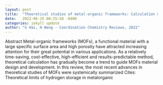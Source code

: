 ```yaml
---
layout: post
title:  "Theoretical studies of metal-organic frameworks: Calculation methods and applications in catalysis, gas separation, and energy storage"
date:   2022-06-25 08:25:58 -0400
categories: jekyll update
author: "G Hai, H Wang - Coordination Chemistry Reviews, 2022"
---
```

Abstract Metal-organic frameworks (MOFs), a functional material with a large specific surface area and high porosity have attracted increasing attention for their great potential in various applications. As a relatively time-saving, cost-effective, high-efficient and results-predictable method, theoretical calculation has gradually become a trend to guide MOFs material design and development. In this review, the most recent advances in theoretical studies of MOFs were systemically summarized 
Cites: Theoretical limits of hydrogen storage in metalorganic